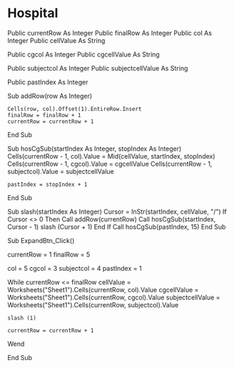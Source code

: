 Hospital
========
Public currentRow As Integer
Public finalRow As Integer
Public col As Integer
Public cellValue As String

Public cgcol As Integer
Public cgcellValue As String

Public subjectcol As Integer
Public subjectcellValue As String

Public pastIndex As Integer

Sub addRow(row As Integer)

    Cells(row, col).Offset(1).EntireRow.Insert
    finalRow = finalRow + 1
    currentRow = currentRow + 1
    

End Sub

Sub hosCgSub(startIndex As Integer, stopIndex As Integer)
    Cells(currentRow - 1, col).Value = Mid(cellValue, startIndex, stopIndex)
    Cells(currentRow - 1, cgcol).Value = cgcellValue
    Cells(currentRow - 1, subjectcol).Value = subjectcellValue
    
    pastIndex = stopIndex + 1
    
End Sub

Sub slash(startIndex As Integer)
    Cursor = InStr(startIndex, cellValue, "/")
    If Cursor <> 0 Then
        Call addRow(currentRow)
        Call hosCgSub(startIndex, Cursor - 1)
        slash (Cursor + 1)
    End If
        Call hosCgSub(pastIndex, 15)
End Sub

Sub ExpandBtn_Click()


currentRow = 1
finalRow = 5

col = 5
cgcol = 3
subjectcol = 4
pastIndex = 1

While currentRow <= finalRow
    cellValue = Worksheets("Sheet1").Cells(currentRow, col).Value
    cgcellValue = Worksheets("Sheet1").Cells(currentRow, cgcol).Value
    subjectcellValue = Worksheets("Sheet1").Cells(currentRow, subjectcol).Value
    
    slash (1)

    currentRow = currentRow + 1

Wend

End Sub





